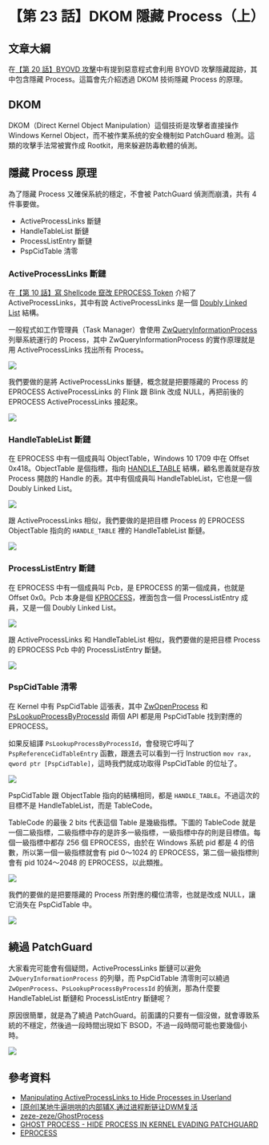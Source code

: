 # 【第 23 話】DKOM 隱藏 Process（上）

## 文章大綱
在[【第 20 話】BYOVD 攻擊](/asset/第%2020%20話)中有提到惡意程式會利用 BYOVD 攻擊隱藏蹤跡，其中包含隱藏 Process。這篇會先介紹透過 DKOM 技術隱藏 Process 的原理。


## DKOM
DKOM（Direct Kernel Object Manipulation）這個技術是攻擊者直接操作 Windows Kernel Object，而不被作業系统的安全機制如 PatchGuard 檢測。這類的攻擊手法常被實作成 Rootkit，用來躲避防毒軟體的偵測。


## 隱藏 Process 原理
為了隱藏 Process 又確保系統的穩定，不會被 PatchGuard 偵測而崩潰，共有 4 件事要做。

- ActiveProcessLinks 斷鏈
- HandleTableList 斷鏈
- ProcessListEntry 斷鏈
- PspCidTable 清零

### ActiveProcessLinks 斷鏈
在[【第 10 話】寫 Shellcode 竄改 EPROCESS Token](/asset/第%2010%20話) 介紹了 ActiveProcessLinks，其中有說 ActiveProcessLinks 是一個 [Doubly Linked List](https://en.wikipedia.org/wiki/Doubly_linked_list) 結構。

一般程式如工作管理員（Task Manager）會使用 [ZwQueryInformationProcess](https://learn.microsoft.com/en-us/windows/win32/procthread/zwqueryinformationprocess) 列舉系統運行的 Process，其中 ZwQueryInformationProcess 的實作原理就是用 ActiveProcessLinks 找出所有 Process。

![](ActiveProcessLinks.png)

我們要做的是將 ActiveProcessLinks 斷鏈，概念就是把要隱藏的 Process 的 EPROCESS ActiveProcessLinks 的 Flink 跟 Blink 改成 NULL，再把前後的 EPROCESS ActiveProcessLinks 接起來。

![](UnlinkActiveProcessLinks.png)


### HandleTableList 斷鏈
在 EPROCESS 中有一個成員叫 ObjectTable，Windows 10 1709 中在 Offset 0x418。ObjectTable 是個指標，指向 [HANDLE_TABLE](https://www.nirsoft.net/kernel_struct/vista/HANDLE_TABLE.html) 結構，顧名思義就是存放 Process 開啟的 Handle 的表。其中有個成員叫 HandleTableList，它也是一個 Doubly Linked List。

![](HandleTableList.png)

跟 ActiveProcessLinks 相似，我們要做的是把目標 Process 的 EPROCESS ObjectTable 指向的  `HANDLE_TABLE` 裡的 HandleTableList 斷鏈。

![](UnlinkHandleTableList.png)


### ProcessListEntry 斷鏈
在 EPROCESS 中有一個成員叫 Pcb，是 EPROCESS 的第一個成員，也就是 Offset 0x0。Pcb 本身是個 [KPROCESS](https://www.nirsoft.net/kernel_struct/vista/KPROCESS.html)，裡面包含一個 ProcessListEntry 成員，又是一個 Doubly Linked List。

![](ProcessListEntry.png)

跟 ActiveProcessLinks 和 HandleTableList 相似，我們要做的是把目標 Process 的 EPROCESS Pcb 中的 ProcessListEntry 斷鏈。

![](UnlinkProcessListEntry.png)


### PspCidTable 清零
在 Kernel 中有 PspCidTable 這張表，其中 [ZwOpenProcess](https://learn.microsoft.com/zh-tw/windows-hardware/drivers/ddi/ntddk/nf-ntddk-zwopenprocess) 和 [PsLookupProcessByProcessId](https://learn.microsoft.com/zh-tw/windows-hardware/drivers/ddi/ntifs/nf-ntifs-pslookupprocessbyprocessid) 兩個 API 都是用 PspCidTable 找到對應的 EPROCESS。

如果反組譯 `PsLookupProcessByProcessId`，會發現它呼叫了 `PspReferenceCidTableEntry` 函數，跟進去可以看到一行 Instruction `mov rax, qword ptr [PspCidTable]`，這時我們就成功取得 PspCidTable 的位址了。

![](PspCidTable.png)

PspCidTable 跟 ObjectTable 指向的結構相同，都是 `HANDLE_TABLE`。不過這次的目標不是 HandleTableList，而是 TableCode。

TableCode 的最後 2 bits 代表這個 Table 是幾級指標。下圖的 TableCode 就是一個二級指標，二級指標中存的是許多一級指標，一級指標中存的則是目標值。每個一級指標中都存 256 個 EPROCESS，由於在 Windows 系統 pid 都是 4 的倍數，所以第一個一級指標就會有 pid 0～1024 的 EPROCESS，第二個一級指標則會有 pid 1024～2048 的 EPROCESS，以此類推。

![](PspCidTableEntry.png)

我們的要做的是把要隱藏的 Process 所對應的欄位清零，也就是改成 NULL，讓它消失在 PspCidTable 中。

![](NullPspCidTable.png)


## 繞過 PatchGuard
大家看完可能會有個疑問，ActiveProcessLinks 斷鏈可以避免 `ZwQueryInformationProcess` 的列舉，而 PspCidTable 清零則可以繞過 `ZwOpenProcess`、`PsLookupProcessByProcessId` 的偵測，那為什麼要 HandleTableList 斷鏈和 ProcessListEntry 斷鏈呢？

原因很簡單，就是為了繞過 PatchGuard。前面講的只要有一個沒做，就會導致系統的不穩定，然後過一段時間出現如下 BSOD，不過一段時間可能也要幾個小時。

![](BSOD.png)


## 參考資料
- [Manipulating ActiveProcessLinks to Hide Processes in Userland](https://www.ired.team/miscellaneous-reversing-forensics/windows-kernel-internals/manipulating-activeprocesslinks-to-unlink-processes-in-userland)
- [[原创]某地牛逼哄哄的内部辅X,通过进程断链让DWM复活](https://bbs.kanxue.com/thread-270932.htm)
- [zeze-zeze/GhostProcess](https://github.com/zeze-zeze/GhostProcess)
- [GHOST PROCESS - HIDE PROCESS IN KERNEL EVADING PATCHGUARD](https://vxcon.hk/)
- [EPROCESS](https://www.nirsoft.net/kernel_struct/vista/EPROCESS.html)